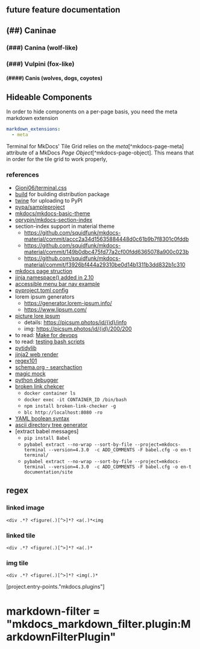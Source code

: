 ## future feature documentation
## (##) Caninae
### (###) Canina (wolf-like)
### (###) Vulpini (fox-like)
#### (####) Canis (wolves, dogs, coyotes)
## Hideable Components
In order to hide components on a per-page basis, you need the meta markdown extension
```mkdocs.yml
markdown_extensions:
  - meta
```

Terminal for MkDocs' Tile Grid relies on the *meta*[^mkdocs-page-meta] attribute of a MkDocs *Page Object*[^mkdocs-page-object].  This means that in order for the tile grid to work properly, 

### references
- [Gioni06/terminal.css](https://github.com/Gioni06/terminal.css)  
- [build](https://pypa-build.readthedocs.io/en/latest/) for building distribution package  
- [twine](https://twine.readthedocs.io/en/stable/) for uploading to PyPI  
- [pypa/sampleproject](https://github.com/pypa/sampleproject)
- [mkdocs/mkdocs-basic-theme](https://github.com/mkdocs/mkdocs-basic-theme)
- [oprypin/mkdocs-section-index](https://github.com/oprypin/mkdocs-section-index)
- section-index support in material theme  
  - https://github.com/squidfunk/mkdocs-material/commit/accc2a34d15635884448d0c61b9b7f8301c0fddb
  - https://github.com/squidfunk/mkdocs-material/commit/149b0dbc475fd77a2cf00fdd6365078a900c023b
  - https://github.com/squidfunk/mkdocs-material/commit/f3926bf444a29310be0d14b1311b3dd832b1c310
- [mkdocs page struction](https://www.mkdocs.org/dev-guide/themes/#mkdocs.structure.pages.Page)
- [jinja namespace() added in 2.10](https://jinja.palletsprojects.com/en/3.0.x/changes/#version-2-10)
- [accessible menu bar nav example](https://www.w3.org/WAI/ARIA/apg/example-index/menubar/menubar-navigation)
- [pyproject.toml config](https://setuptools.pypa.io/en/latest/userguide/pyproject_config.html)
- lorem ipsum generators
  - https://generator.lorem-ipsum.info/
  - https://www.lipsum.com/
- [picture lore ipsum](https://picsum.photos/)
  - details: https://picsum.photos/id/{id}/info
  - img: https://picsum.photos/id/{id}/200/200  
- to read: [Make for devops](https://alexharv074.github.io/2019/12/26/gnu-make-for-devops-engineers.html)  
- to read: [testing bash scripts](https://alexharv074.github.io/2017/07/07/unit-testing-a-bash-script-with-shunit2.html)  
- [pytidylib](https://pythonhosted.org/pytidylib/)
- [jinja2 web render](https://j2live.ttl255.com/)  
- [regex101](https://regex101.com/)
- [schema.org - searchaction](https://schema.org/SearchAction)
- [magic mock](https://docs.python.org/3/library/unittest.mock.html)  
- [python debugger](https://www.geeksforgeeks.org/python-debugger-python-pdb/)  
- [broken link chekcer](https://matthewsetter.com/writing-tools/npm-broken-link-checker/)  
  - `docker container ls`
  - `docker exec -it CONTAINER_ID /bin/bash`
  - `npm install broken-link-checker -g`
  - `blc http://localhost:8080 -ro`
- [YAML boolean syntax](https://yaml.org/spec/1.2.2/#10212-boolean)  
- [ascii directory tree generator](https://ascii-tree-generator.com/)
- [extract babel messages]
  - `pip install Babel`
  - `pybabel extract --no-wrap --sort-by-file --project=mkdocs-terminal --version=4.3.0  -c ADD_COMMENTS -F babel.cfg -o en-t terminal/`
  - `pybabel extract --no-wrap --sort-by-file --project=mkdocs-terminal --version=4.3.0  -c ADD_COMMENTS -F babel.cfg -o en-t documentation/site`
## regex
### linked image
`<div .*? <figure(.)[^>]*? <a(.)*<img`

### linked tile
`<div .*? <figure(.)[^>]*? <a(.)*`

### img tile
`<div .*? <figure(.)[^>]*? <img(.)*`



[project.entry-points."mkdocs.plugins"]
# markdown-filter = "mkdocs_markdown_filter.plugin:MarkdownFilterPlugin"